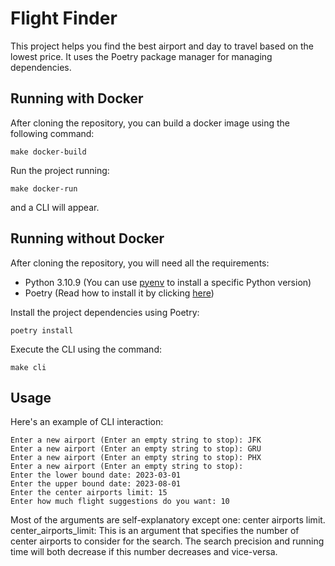 # Flight Finder

This project helps you find the best airport and day to travel based on the lowest price. It uses the Poetry package manager for managing dependencies.

## Running with Docker

After cloning the repository, you can build a docker image using the following command:

```
make docker-build
```

Run the project running:

```
make docker-run
```

and a CLI will appear.

## Running without Docker

After cloning the repository, you will need all the requirements:

- Python 3.10.9 (You can use [pyenv](https://github.com/pyenv/pyenv) to install a specific Python version)
- Poetry (Read how to install it by clicking [here](https://python-poetry.org/docs/#installation))


Install the project dependencies using Poetry:

```
poetry install
```

Execute the CLI using the command:

```
make cli
```

## Usage

Here's an example of CLI interaction:

```
Enter a new airport (Enter an empty string to stop): JFK
Enter a new airport (Enter an empty string to stop): GRU
Enter a new airport (Enter an empty string to stop): PHX
Enter a new airport (Enter an empty string to stop): 
Enter the lower bound date: 2023-03-01
Enter the upper bound date: 2023-08-01
Enter the center airports limit: 15
Enter how much flight suggestions do you want: 10
```

Most of the arguments are self-explanatory except one: center airports limit.
center_airports_limit: This is an argument that specifies the number of center airports to consider for the search. The search precision and running time will both decrease if this number decreases and vice-versa.